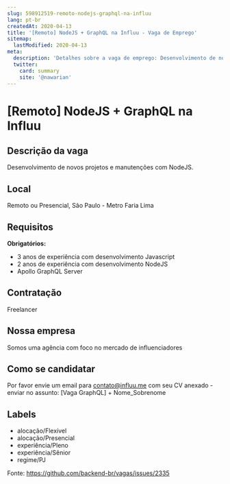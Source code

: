 ```yaml
---
slug: 598912519-remoto-nodejs-graphql-na-influu
lang: pt-br
createdAt: 2020-04-13
title: '[Remoto] NodeJS + GraphQL na Influu - Vaga de Emprego'
sitemap:
  lastModified: 2020-04-13
meta:
  description: 'Detalhes sobre a vaga de emprego: Desenvolvimento de novos projetos e manutenções com NodeJS.'
  twitter:
    card: summary
    site: '@nawarian'
---
```


# [Remoto] NodeJS + GraphQL na Influu

## Descrição da vaga
Desenvolvimento de novos projetos e manutenções com NodeJS.

## Local
Remoto ou Presencial, São Paulo - Metro Faria Lima


## Requisitos

**Obrigatórios:**
- 3 anos de experiência com desenvolvimento Javascript
- 2 anos de experiência com desenvolvimento NodeJS
- Apollo GraphQL Server


## Contratação
Freelancer

## Nossa empresa
Somos uma agência com foco no mercado de influenciadores

## Como se candidatar

Por favor envie um email para contato@influu.me com seu CV anexado - enviar no assunto: [Vaga GraphQL] + Nome_Sobrenome

## Labels

- alocação/Flexível
- alocação/Presencial
- experiência/Pleno
- experiência/Sênior
- regime/PJ


Fonte: https://github.com/backend-br/vagas/issues/2335